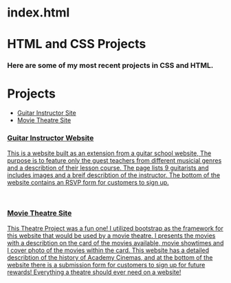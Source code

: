 # index.html
<h1>HTML and CSS Projects</h1>

<h3> Here are some of my most recent projects in CSS and HTML.</h3>
 
 <h1> Projects</h1>
  
  <ul>
  <li><a href="./academy_cinemas.html">Guitar Instructor Site</li>
  <li><a href="./guitar_instructor.html">Movie Theatre Site</li>
 </ul>
  
  <h3>
 Guitar Instructor Website
  </h3>
  <p>This is a website built as an extension from a guitar school website, The purpose is to feature only the guest teachers from
different musicial genres and a describtion of their lesson course. The page lists 9 guitarists and includes images and a breif describtion 
of the instructor. The bottom of the website contains an RSVP form for customers to sign up.</p>
<br>
  
  <h3>Movie Theatre Site</h3>
  <p>
   This Theatre Project was a fun one! I utilized bootstrap as the framework for this website that would be used
 by a movie theatre. I presents the movies with a describtion on the card of the movies available, 
 movie showtimes and I cover photo of the movies within the card. This website has a detailed describtion of the history of Academy Cinemas, 
 and at the bottom of the website there is a submission form for customers to sign up for future rewards! Everything a theatre should ever need on a website!
 </p>
